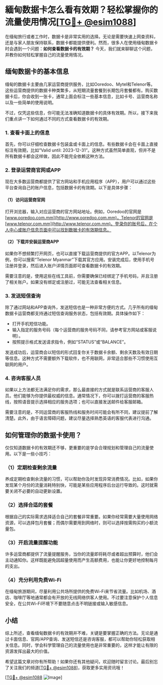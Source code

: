 # 緬甸数据卡怎么看有效期？轻松掌握你的流量使用情况[[TG💪+ @esim1088](https://t.me/s/esim1088)]

在缅甸旅行或者工作时，数据卡是非常实用的选择。无论是需要快速上网查资料，还是与家人朋友保持联系，数据卡都能提供便利。然而，很多人在使用缅甸数据卡时会遇到一个问题：**如何查看数据卡的有效期？** 今天，我们就来聊聊这个问题，并教你如何轻松掌握自己的流量使用情况。

## 缅甸数据卡的基本信息

缅甸的数据卡主要由几家运营商提供服务，比如Ooredoo、Mytel和Telenor等。这些运营商提供的数据卡种类繁多，从短期流量套餐到长期包月套餐都有。购买数据卡后，你会收到一张卡，通常上面会标注一些基本信息，比如卡号、运营商名称以及一些简单的使用说明。

不过，仅凭这些信息，你可能无法准确知道数据卡的具体有效期。所以，接下来我们重点讲一下如何通过不同的方式查看数据卡的有效期。

### 1. 查看卡面上的信息

首先，你可以仔细检查数据卡包装盒或卡面上的信息。有些数据卡会在卡面上直接标注有效期，比如“Valid until: 2023-12-31”。这种方式虽然简单直观，但并不是所有数据卡都会这样做，因此不能完全依赖这种方法。

### 2. 登录运营商官网或APP

现在大多数运营商都提供了官方网站和手机应用程序（APP），用户可以通过这些平台查询自己的账户信息，包括数据卡的有效期。以下是具体步骤：

#### （1）访问运营商官网

打开浏览器，输入对应运营商的官方网站地址。例如，Ooredoo的官网是 [www.ooredoo.com.mm](http://www.ooredoo.com.mm)，Telenor的官网是 [www.telenor.com.mm](http://www.telenor.com.mm)。登录你的账号后，在个人中心或账户信息页面中可以找到数据卡的有效期信息。

#### （2）下载并安装运营商APP

如果你不想频繁打开网页，也可以直接下载运营商提供的官方APP。以Telenor为例，你可以搜索“Telenor Myanmar”下载其官方应用。安装完成后，使用手机号注册并登录，然后进入账户详情页面即可查看数据卡的有效期。

需要注意的是，使用这些在线工具前，你需要确保已经绑定了手机号码，并且注册了相关账户。如果没有绑定或注册过，可能无法查看相关信息。

### 3. 发送短信查询

除了通过网站和APP查询外，发送短信也是一种非常方便的方式。几乎所有的缅甸数据卡运营商都支持通过短信查询服务状态，包括有效期。具体操作如下：

- 打开手机短信功能。
- 输入指定的服务号码（每个运营商的服务号码不同，请参考官方网站或客服说明）。
- 按照提示格式发送请求指令，例如“STATUS”或“BALANCE”。

发送成功后，运营商会以短信的形式回复你关于数据卡余额、剩余天数及有效日期等信息。这种方式不需要额外下载软件，也不用联网，非常适合那些不习惯使用互联网的用户。

### 4. 咨询客服人员

如果以上方法都无法满足你的需求，那么最直接的方式就是联系运营商的客服人员。他们能够为你提供最权威的信息。通常情况下，你可以拨打运营商的客服热线，按照语音提示选择相应的服务选项；也可以直接发送邮件给客服邮箱。

需要注意的是，不同运营商的客服热线和服务时间可能会有所不同，建议提前了解清楚。此外，由于语言障碍问题，建议尽量选择熟悉英语的客服代表进行沟通。

## 如何管理你的数据卡使用？

仅仅知道数据卡的有效期还不够，更重要的是学会合理规划和管理自己的流量使用。以下是一些小技巧：

### （1）定期检查剩余流量

养成定期检查剩余流量的习惯，可以帮助你及时发现异常消费情况。比如，如果你发现某个月份的流量消耗特别快，可能是某些应用程序后台运行导致的。这时就需要关闭不必要的自动更新设置。

### （2）选择合适的套餐

根据自己的实际需求选择适合自己的套餐非常重要。如果你经常需要大量使用网络资源，可以选择包月套餐；而偶尔需要用到网络时，则可以选择按需购买的小额流量包。

### （3）开启流量提醒功能

许多运营商都提供了流量提醒服务，当你的流量即将耗尽或者超出预算时，他们会主动通知你。这样既能避免因超量使用而产生高额费用，也能让你更好地控制每月的支出。

### （4）充分利用免费Wi-Fi

在缅甸旅游期间，尽量利用公共场所提供的免费Wi-Fi来节省流量。比如机场、酒店、咖啡厅等地通常都会有开放的无线网络供客人使用。不过要注意保护个人信息安全，在公共Wi-Fi环境下不要随意点击不明链接或输入敏感信息。

## 小结

综上所述，查看缅甸数据卡的有效期并不难，关键是要掌握正确的方法。无论是通过卡面信息、官网/APP查询、发送短信还是咨询客服，都可以帮助你轻松获取相关信息。同时，学会科学管理自己的流量使用也是非常重要的，这样才能让有限的资源发挥出最大的价值。

希望这篇文章对你有所帮助！如果你还有其他疑问，欢迎随时留言讨论。最后别忘了关注我们的频道[[TG💪+ @esim1088](https://t.me/s/esim1088)]，获取更多实用资讯哦！

[[TG💪+ @esim1088](https://t.me/s/esim1088) ![Image](https://i.postimg.cc/4NQfJmqS/Snipaste-2025-05-13-00-14-12.png)]